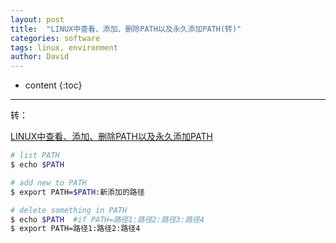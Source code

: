 ```yaml
---
layout: post
title:  "LINUX中查看、添加、删除PATH以及永久添加PATH(转)"
categories: software
tags: linux, environment
author: David
---
```


* content
{:toc}

---

转：

[LINUX中查看、添加、删除PATH以及永久添加PATH](https://www.cnblogs.com/xiaopiyuanzi/p/11910107.html)

```Bash
# list PATH
$ echo $PATH

# add new to PATH
$ export PATH=$PATH:新添加的路径

# delete something in PATH
$ echo $PATH  #if PATH=路径1:路径2:路径3:路径4
$ export PATH=路径1:路径2:路径4
```